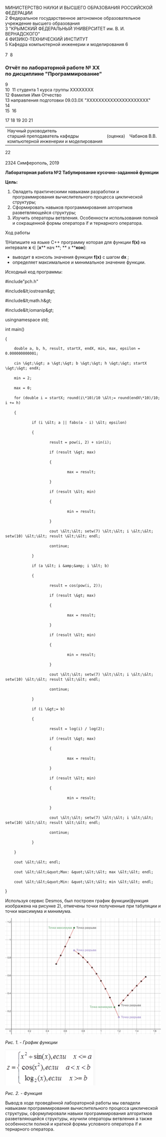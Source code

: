 
МИНИСТЕРСТВО НАУКИ  И ВЫСШЕГО ОБРАЗОВАНИЯ РОССИЙСКОЙ ФЕДЕРАЦИИ  
2
Федеральное государственное автономное образовательное учреждение высшего образования  
3
"КРЫМСКИЙ ФЕДЕРАЛЬНЫЙ УНИВЕРСИТЕТ им. В. И. ВЕРНАДСКОГО"  
4
ФИЗИКО-ТЕХНИЧЕСКИЙ ИНСТИТУТ  
5
Кафедра компьютерной инженерии и моделирования
6
<br/><br/>
7
​
8
### Отчёт по лабораторной работе № XX<br/> по дисциплине "Программирование"
9
<br/>
10
​
11
студента 1 курса группы ХХХХХХХХ  
12
Фамилия Имя Отчество  
13
направления подготовки 09.03.0Х "ХХХХХХХХХХХХХХХХХХХХХ"  
14
<br/>
15
​
16
<table>
17
<tr><td>Научный руководитель<br/> старший преподаватель кафедры<br/> компьютерной инженерии и моделирования</td>
18
<td>(оценка)</td>
19
<td>Чабанов В.В.</td>
20
</tr>
21
</table>
22
<br/><br/>
23
​
24
Симферополь, 2019

**Лабораторная работа №2
Табулирование кусочно-заданной функции**

**Цель:**

1. Овладеть практическими навыками разработки и программирования вычислительного процесса циклической структуры;
2. Сформировать навыков программирования алгоритмов разветвляющейся структуры;
3. Изучить операторы ветвления. Особенности использования полной и сокращенной формы оператора if и тернарного оператора.

Ход работы





1)Напишите на языке С++ программу которая для функции **f(x)** на интервале  **x**  ∈ [**х**** нач **; ** x ****кон**]:

- выводит в консоль значения функции **f(x)** с шагом  **dx** ;
- определяет максимальное и минимальное значение функции.

Исходный код программы:

#include&quot;pch.h&quot;

#include\&lt;iostream\&gt;

#include\&lt;math.h\&gt;

#include\&lt;iomanip\&gt;

usingnamespace std;

int main()

{

        double a, b, h, result, startX, endX, min, max, epsilon = 0.000000000001;

        cin \&gt;\&gt; a \&gt;\&gt; b \&gt;\&gt; h \&gt;\&gt; startX \&gt;\&gt; endX;

        min = 2;

        max = 0;

        for (double i = startX; round(i\*10)/10 \&lt;= round(endX\*10)/10; i += h)

        {

                if (i \&lt; a || fabs(a - i) \&lt; epsilon)

                {

                        result = pow(i, 2) + sin(i);

                        if (result \&gt; max)

                        {

                                max = result;

                        }

                        if (result \&lt; min)

                        {

                                min = result;

                        }

                        cout \&lt;\&lt; setw(7) \&lt;\&lt; i \&lt;\&lt; setw(10) \&lt;\&lt; result \&lt;\&lt; endl;

                        continue;

                }

                if (a \&lt; i &amp;&amp; i \&lt; b)

                {

                        result = cos(pow(i, 2));

                        if (result \&gt; max)

                        {

                                max = result;

                        }

                        if (result \&lt; min)

                        {

                                min = result;

                        }

                        cout \&lt;\&lt; setw(7) \&lt;\&lt; i \&lt;\&lt; setw(10) \&lt;\&lt; result \&lt;\&lt; endl;

                        continue;

                }

                if (i \&gt;= b)

                {

                        result = log(i) / log(2);

                        if (result \&gt; max)

                        {

                                max = result;

                        }

                        if (result \&lt; min)

                        {

                                min = result;

                        }

                        cout \&lt;\&lt; setw(7) \&lt;\&lt; i \&lt;\&lt; setw(10) \&lt;\&lt; result \&lt;\&lt; endl;

                        continue;

                }

        }

        cout \&lt;\&lt; endl;

        cout \&lt;\&lt;&quot;Max: &quot;\&lt;\&lt; max \&lt;\&lt; endl;

        cout \&lt;\&lt;&quot;Min: &quot;\&lt;\&lt; min \&lt;\&lt; endl;

}

Используя сервис Desmos, был построен график функции(функция изображена на рисунке 2), отмечены точки полученные при табуляции и точки максимума и минимума.

![](imgs/grafic.png)

_Рис. 1. - График функции_

![](imgs/function.png)

_Рис. 2. - Функция_

Вывод:в ходе проведённой лабораторной работы мы овладели навыками программирования вычислительного процесса циклической структуры, сформулировали навыки программирования алгоритмов разветвляющейся структуры, изучили операторы ветвления а также особенности полной и краткой формы условного оператора if и тернарного оператора.